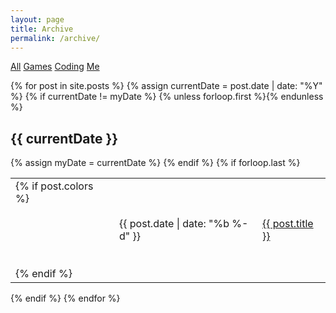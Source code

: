 ```yaml
---
layout: page
title: Archive
permalink: /archive/
---
```


<div class="post-banner" style="background-image:linear-gradient(-45deg, #B85959, #B3CECB, #415974, #59586B, #B7C0C9)"></div>

<section class="archive-post-list">

  <p class="archive-categories">
    <a class="selected" href="/archive/">All</a>
    <a href="/archive/games/">Games</a>
    <a href="/archive/coding/">Coding</a>
    <a href="/archive/me/">Me</a>
  </p>

  {% for post in site.posts %}
    {% assign currentDate = post.date | date: "%Y" %}
    {% if currentDate != myDate %}
      {% unless forloop.first %}</table>{% endunless %}
      <h1>{{ currentDate }}</h1>
      <table class="archive-list">
      {% assign myDate = currentDate %}
    {% endif %}
    <tr>
      <td style="width:150px">
        {% if post.colors %}
          <div class="color-cell" style="background-color: {{post.colors[0]}}">&nbsp;</div>
          <div class="color-cell" style="background-color: {{post.colors[1]}}">&nbsp;</div>
          <div class="color-cell" style="background-color: {{post.colors[2]}}">&nbsp;</div>
          <div class="color-cell" style="background-color: {{post.colors[3]}}">&nbsp;</div>
          <div class="color-cell" style="background-color: {{post.colors[4]}}">&nbsp;</div>
        {% endif %}
      </td>
      <td class="date-text">{{ post.date | date: "%b %-d" }}</td>
      <td><a href="{{ post.url }}">{{ post.title }}</a></td>
    </tr>
    {% if forloop.last %}</table>{% endif %}
  {% endfor %}
</section>
